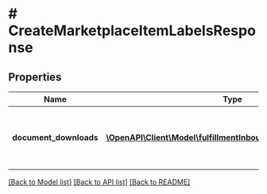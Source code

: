 # # CreateMarketplaceItemLabelsResponse

## Properties

Name | Type | Description | Notes
------------ | ------------- | ------------- | -------------
**document_downloads** | [**\OpenAPI\Client\Model\fulfillmentInbound\DocumentDownload[]**](DocumentDownload.md) | Resources to download the requested document. |

[[Back to Model list]](../../README.md#models) [[Back to API list]](../../README.md#endpoints) [[Back to README]](../../README.md)
